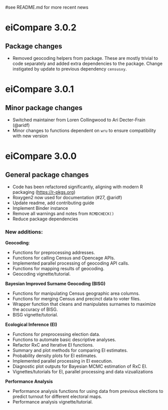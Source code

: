 #see README.md for more recent news

# eiCompare 3.0.2 

## Package changes

* Removed geocoding helpers from package. These are mostly trivial to code separately and added extra dependencies to the package. Change instigated by update to previous dependency `censusxy`.

# eiCompare 3.0.1

## Minor package changes

* Switched maintainer from Loren Collingwood to Ari Decter-Frain (@aridf)
* Minor changes to functions dependent on `wru` to ensure compatibility with new version

# eiCompare 3.0.0

## General package changes

* Code has been refactored significantly, aligning with modern R packaging (https://r-pkgs.org)
* Roxygen2 now used for documentation (#27, @aridf)
* Update readme, add contributing guide
* Implement Binder instance
* Remove all warnings and notes from `RCMDCHECK()`
* Reduce package dependencies

### New additions:

**Geocoding**:

- Functions for preprocessing addresses.
- Functions for calling Census and Opencage APIs.
- Implemented parallel processing of geocoding API calls.
- Functions for mapping results of geocoding.
- Geocoding vignette/tutorial.

**Bayesian Improved Surname Geocoding (BISG)**

- Functions for manipulating Census geographic area columns.
- Functions for merging Census and precinct data to voter files.
- Wrapper function that cleans and manipulates surnames to maximize the accuracy of BISG.
- BISG vignette/tutorial.

**Ecological Inference (EI)** 

- Functions for preprocessing election data.
- Functions to automate basic descriptive analyses.
- Refactor RxC and Iterative EI functions.
- Summary and plot methods for comparing EI estimates.
- Probability density plots for EI estimates.
- Implemented parallel processing in EI execution.
- Diagnostic plot outputs for Bayesian MCMC estimation of RxC EI.
- Vignettes/tutorials for EI, parallel processing and data vizualizations

**Performance Analysis**

- Performance analysis functions for using data from previous elections to predict turnout for different electoral maps.
- Performance analysis vignette/tutorial.